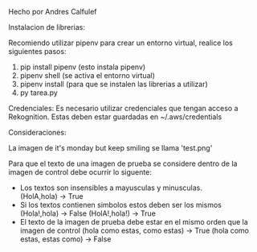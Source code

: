 Hecho por Andres Calfulef

Instalacion de librerias:

Recomiendo utilizar pipenv para crear un entorno virtual, realice los siguientes pasos:

1. pip install pipenv (esto instala pipenv)
2. pipenv shell (se activa el entorno virtual)
3. pipenv install (para que se instalen las librerias a utilizar)
4. py tarea.py


Credenciales:
    Es necesario utilizar credenciales que tengan acceso a Rekognition. Estas deben estar guardadas en ~/.aws/credentials


Consideraciones:

La imagen de it's monday but keep smiling se llama 'test.png'

Para que el texto de una imagen de prueba se considere dentro de la imagen de control debe ocurrir lo siguente:
- Los textos son insensibles a mayusculas y minusculas.         
        (HolA,hola)     -> True
- Si los textos contienen simbolos estos deben ser los mismos   
        (Hola!,hola)    -> False
        (HolA!,hola!)   -> True
- El texto de la imagen de prueba debe estar en el mismo orden que la imagen de control
        (hola como estas, como estas)   -> True
        (hola como estas, estas como)   -> False
